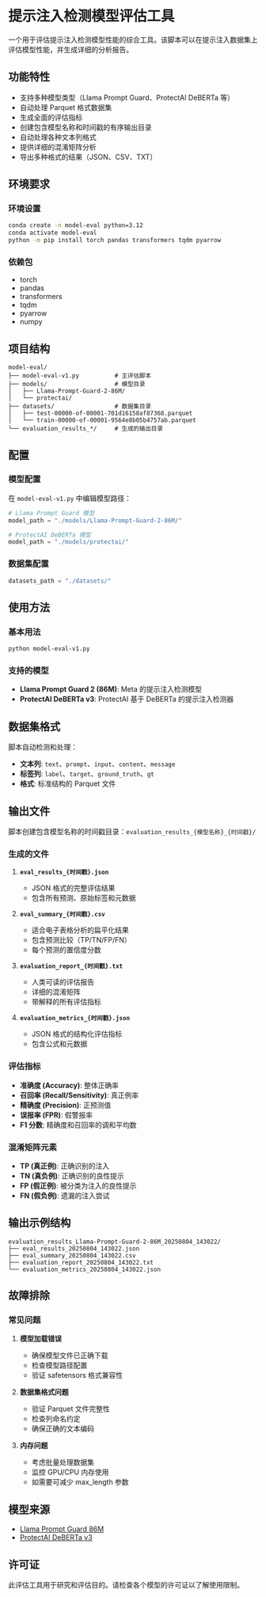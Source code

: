 # 提示注入检测模型评估工具

一个用于评估提示注入检测模型性能的综合工具。该脚本可以在提示注入数据集上评估模型性能，并生成详细的分析报告。

## 功能特性

- 支持多种模型类型（Llama Prompt Guard、ProtectAI DeBERTa 等）
- 自动处理 Parquet 格式数据集
- 生成全面的评估指标
- 创建包含模型名称和时间戳的有序输出目录
- 自动处理各种文本列格式
- 提供详细的混淆矩阵分析
- 导出多种格式的结果（JSON、CSV、TXT）

## 环境要求

### 环境设置
```bash
conda create -n model-eval python=3.12
conda activate model-eval
python -m pip install torch pandas transformers tqdm pyarrow
```

### 依赖包
- torch
- pandas
- transformers
- tqdm
- pyarrow
- numpy

## 项目结构

```
model-eval/
├── model-eval-v1.py          # 主评估脚本
├── models/                   # 模型目录
│   ├── Llama-Prompt-Guard-2-86M/
│   └── protectai/
├── datasets/                 # 数据集目录
│   ├── test-00000-of-00001-701d16158af87368.parquet
│   └── train-00000-of-00001-9564e8b05b4757ab.parquet
└── evaluation_results_*/     # 生成的输出目录
```

## 配置

### 模型配置
在 `model-eval-v1.py` 中编辑模型路径：

```python
# Llama Prompt Guard 模型
model_path = "./models/Llama-Prompt-Guard-2-86M/"

# ProtectAI DeBERTa 模型
model_path = "./models/protectai/"
```

### 数据集配置
```python
datasets_path = "./datasets/"
```

## 使用方法

### 基本用法
```bash
python model-eval-v1.py
```

### 支持的模型
- **Llama Prompt Guard 2 (86M)**: Meta 的提示注入检测模型
- **ProtectAI DeBERTa v3**: ProtectAI 基于 DeBERTa 的提示注入检测器

## 数据集格式

脚本自动检测和处理：
- **文本列**: `text`、`prompt`、`input`、`content`、`message`
- **标签列**: `label`、`target`、`ground_truth`、`gt`
- **格式**: 标准结构的 Parquet 文件

## 输出文件

脚本创建包含模型名称的时间戳目录：`evaluation_results_{模型名称}_{时间戳}/`

### 生成的文件

1. **`eval_results_{时间戳}.json`**
   - JSON 格式的完整评估结果
   - 包含所有预测、原始标签和元数据

2. **`eval_summary_{时间戳}.csv`**
   - 适合电子表格分析的扁平化结果
   - 包含预测比较（TP/TN/FP/FN）
   - 每个预测的置信度分数

3. **`evaluation_report_{时间戳}.txt`**
   - 人类可读的评估报告
   - 详细的混淆矩阵
   - 带解释的所有评估指标

4. **`evaluation_metrics_{时间戳}.json`**
   - JSON 格式的结构化评估指标
   - 包含公式和元数据

### 评估指标

- **准确度 (Accuracy)**: 整体正确率
- **召回率 (Recall/Sensitivity)**: 真正例率
- **精确度 (Precision)**: 正预测值
- **误报率 (FPR)**: 假警报率
- **F1 分数**: 精确度和召回率的调和平均数

### 混淆矩阵元素
- **TP (真正例)**: 正确识别的注入
- **TN (真负例)**: 正确识别的良性提示
- **FP (假正例)**: 被分类为注入的良性提示
- **FN (假负例)**: 遗漏的注入尝试

## 输出示例结构

```
evaluation_results_Llama-Prompt-Guard-2-86M_20250804_143022/
├── eval_results_20250804_143022.json
├── eval_summary_20250804_143022.csv
├── evaluation_report_20250804_143022.txt
└── evaluation_metrics_20250804_143022.json
```

## 故障排除

### 常见问题

1. **模型加载错误**
   - 确保模型文件已正确下载
   - 检查模型路径配置
   - 验证 safetensors 格式兼容性

2. **数据集格式问题**
   - 验证 Parquet 文件完整性
   - 检查列命名约定
   - 确保正确的文本编码

3. **内存问题**
   - 考虑批量处理数据集
   - 监控 GPU/CPU 内存使用
   - 如需要可减少 max_length 参数

## 模型来源

- [Llama Prompt Guard 86M](https://huggingface.co/meta-llama/Prompt-Guard-86M)
- [ProtectAI DeBERTa v3](https://huggingface.co/protectai/deberta-v3-base-prompt-injection-v2)

## 许可证

此评估工具用于研究和评估目的。请检查各个模型的许可证以了解使用限制。